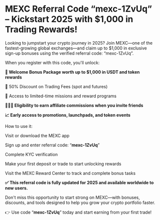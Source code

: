 # MEXC Referral Code “mexc-1ZvUq” – Kickstart 2025 with $1,000 in Trading Rewards!

Looking to jumpstart your crypto journey in 2025? Join MEXC—one of the fastest-growing global exchanges—and claim up to $1,000 in exclusive sign-up bonuses using the verified referral code: “mexc-1ZvUq”.

When you register with this code, you'll unlock:

**🎁 Welcome Bonus Package worth up to $1,000 in USDT and token rewards**

💸 50% Discount on Trading Fees (spot and futures)

🧾 Access to limited-time missions and reward programs

**🧑‍🤝‍🧑 Eligibility to earn affiliate commissions when you invite friends**

**📈 Early access to promotions, launchpads, and token events**

How to use it:

Visit or download the MEXC app

Sign up and enter referral code: “**mexc-1ZvUq**”

Complete KYC verification

Make your first deposit or trade to start unlocking rewards

Visit the MEXC Reward Center to track and complete bonus tasks

**✅ This referral code is fully updated for 2025 and available worldwide to new users.**

Don't miss this opportunity to start strong on MEXC—with bonuses, discounts, and tools designed to help you grow your crypto portfolio faster.

👉 Use code “**mexc-1ZvUq**” today and start earning from your first trade!
